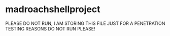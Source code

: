 # madroachshellproject

PLEASE DO NOT RUN, I AM STORING THIS FILE JUST FOR A PENETRATION TESTING REASONS DO NOT RUN PLEASE!
